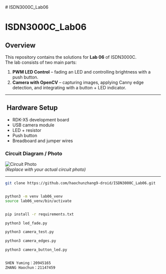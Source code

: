 \# ISDN3000C_Lab06
# ISDN3000C_Lab06

##  Overview
This repository contains the solutions for **Lab 06** of ISDN3000C.  
The lab consists of two main parts:
1. **PWM LED Control** – fading an LED and controlling brightness with a push button.
2. **Camera with OpenCV** – capturing images, applying Canny edge detection, and integrating with a button + LED indicator.

---

## ️ Hardware Setup
- RDK-X5 development board
- USB camera module
- LED + resistor
- Push button
- Breadboard and jumper wires

### Circuit Diagram / Photo
![Circuit Photo](./giii.jpg)  
*(Replace with your actual circuit photo)*

---

```bash
git clone https://github.com/haochunzhang9-droid/ISDN3000C_Lab06.git


python3 -m venv lab06_venv
source lab06_venv/bin/activate


pip install -r requirements.txt

python3 led_fade.py

python3 camera_test.py

python3 camera_edges.py

python3 camera_button_led.py


SHEN Yuming：20945165
ZHANG Haochun：21147459


